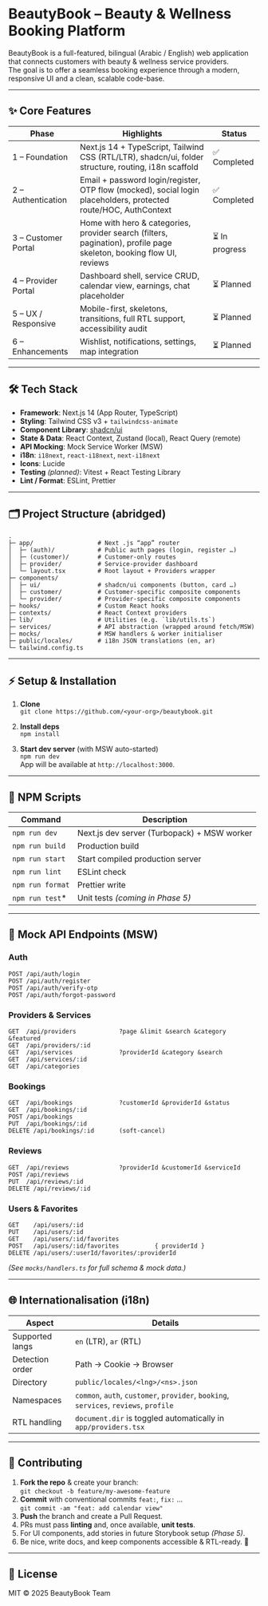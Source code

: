 # BeautyBook – Beauty & Wellness Booking Platform

BeautyBook is a full-featured, bilingual (Arabic / English) web application that connects customers with beauty & wellness service providers.  
The goal is to offer a seamless booking experience through a modern, responsive UI and a clean, scalable code-base.

---

## ✨ Core Features

| Phase | Highlights | Status |
|-------|------------|--------|
| 1 – Foundation | Next.js 14 + TypeScript, Tailwind CSS (RTL/LTR), shadcn/ui, folder structure, routing, i18n scaffold | ✅ Completed |
| 2 – Authentication | Email + password login/register, OTP flow (mocked), social login placeholders, protected route/HOC, AuthContext | ✅ Completed |
| 3 – Customer Portal | Home with hero & categories, provider search (filters, pagination), profile page skeleton, booking flow UI, reviews | ⏳ In progress |
| 4 – Provider Portal | Dashboard shell, service CRUD, calendar view, earnings, chat placeholder | ⏳ Planned |
| 5 – UX / Responsive | Mobile-first, skeletons, transitions, full RTL support, accessibility audit | ⏳ Planned |
| 6 – Enhancements | Wishlist, notifications, settings, map integration | ⏳ Planned |

---

## 🛠️ Tech Stack

- **Framework**: Next.js 14 (App Router, TypeScript)
- **Styling**: Tailwind CSS v3 + `tailwindcss-animate`
- **Component Library**: [shadcn/ui](https://ui.shadcn.com)
- **State & Data**: React Context, Zustand (local), React Query (remote)
- **API Mocking**: Mock Service Worker (MSW)
- **i18n**: `i18next`, `react-i18next`, `next-i18next`
- **Icons**: Lucide
- **Testing** *(planned)*: Vitest + React Testing Library
- **Lint / Format**: ESLint, Prettier

---

## 🗂️ Project Structure (abridged)

```
.
├─ app/                  # Next .js “app” router
│  ├─ (auth)/            # Public auth pages (login, register …)
│  ├─ (customer)/        # Customer-only routes
│  ├─ provider/          # Service-provider dashboard
│  └─ layout.tsx         # Root layout + Providers wrapper
├─ components/
│  ├─ ui/                # shadcn/ui components (button, card …)
│  ├─ customer/          # Customer-specific composite components
│  └─ provider/          # Provider-specific composite components
├─ hooks/                # Custom React hooks
├─ contexts/             # React Context providers
├─ lib/                  # Utilities (e.g. `lib/utils.ts`)
├─ services/             # API abstraction (wrapped around fetch/MSW)
├─ mocks/                # MSW handlers & worker initialiser
├─ public/locales/       # i18n JSON translations (en, ar)
└─ tailwind.config.ts
```

---

## ⚡ Setup & Installation

1. **Clone**  
   `git clone https://github.com/<your-org>/beautybook.git`

2. **Install deps**  
   `npm install`

3. **Start dev server** (with MSW auto-started)  
   `npm run dev`  
   App will be available at `http://localhost:3000`.

---

## 📜 NPM Scripts

| Command               | Description                                  |
|-----------------------|----------------------------------------------|
| `npm run dev`         | Next.js dev server (Turbopack) + MSW worker  |
| `npm run build`       | Production build                             |
| `npm run start`       | Start compiled production server             |
| `npm run lint`        | ESLint check                                 |
| `npm run format`      | Prettier write                               |
| `npm run test`*       | Unit tests *(coming in Phase 5)*             |

---

## 🔗 Mock API Endpoints (MSW)

### Auth
```
POST /api/auth/login
POST /api/auth/register
POST /api/auth/verify-otp
POST /api/auth/forgot-password
```

### Providers & Services
```
GET  /api/providers            ?page &limit &search &category &featured
GET  /api/providers/:id
GET  /api/services             ?providerId &category &search
GET  /api/services/:id
GET  /api/categories
```

### Bookings
```
GET  /api/bookings             ?customerId &providerId &status
GET  /api/bookings/:id
POST /api/bookings
PUT  /api/bookings/:id
DELETE /api/bookings/:id       (soft-cancel)
```

### Reviews
```
GET  /api/reviews              ?providerId &customerId &serviceId
POST /api/reviews
PUT  /api/reviews/:id
DELETE /api/reviews/:id
```

### Users & Favorites
```
GET    /api/users/:id
PUT    /api/users/:id
GET    /api/users/:id/favorites
POST   /api/users/:id/favorites          { providerId }
DELETE /api/users/:userId/favorites/:providerId
```

*(See `mocks/handlers.ts` for full schema & mock data.)*

---

## 🌐 Internationalisation (i18n)

| Aspect            | Details |
|-------------------|---------|
| Supported langs   | `en` (LTR), `ar` (RTL) |
| Detection order   | Path → Cookie → Browser |
| Directory         | `public/locales/<lng>/<ns>.json` |
| Namespaces        | `common`, `auth`, `customer`, `provider`, `booking`, `services`, `reviews`, `profile` |
| RTL handling      | `document.dir` is toggled automatically in `app/providers.tsx` |

---

## 🤝 Contributing

1. **Fork the repo** & create your branch:  
   `git checkout -b feature/my-awesome-feature`
2. **Commit** with conventional commits `feat:`, `fix:` …  
   `git commit -am "feat: add calendar view"`
3. **Push** the branch and create a Pull Request.  
4. PRs must pass **linting** and, once available, **unit tests**.  
5. For UI components, add stories in future Storybook setup *(Phase 5)*.  
6. Be nice, write docs, and keep components accessible & RTL-ready. 🎉

---

## 📄 License

MIT © 2025 BeautyBook Team
